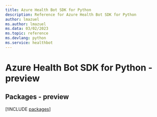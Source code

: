 ```yaml
---
title: Azure Health Bot SDK for Python
description: Reference for Azure Health Bot SDK for Python
author: lmazuel
ms.author: lmazuel
ms.data: 03/02/2023
ms.topic: reference
ms.devlang: python
ms.service: healthbot
---
```

# Azure Health Bot SDK for Python - preview
## Packages - preview
[!INCLUDE [packages](health-bot-index.md)]